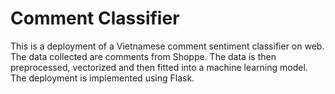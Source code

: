 # Comment Classifier
This is a deployment of a Vietnamese comment sentiment classifier on web.
The data collected are comments from Shoppe.
The data is then preprocessed, vectorized and then fitted into a machine learning model.
The deployment is implemented using Flask.
